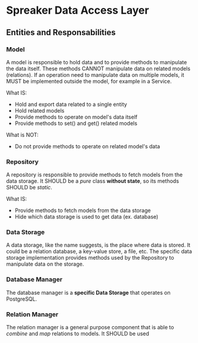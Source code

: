 # Spreaker Data Access Layer



## Entities and Responsabilities


### Model

A model is responsible to hold data and to provide methods to manipulate the data itself. These methods CANNOT manipulate data on related models (relations). If an operation need to manipulate data on multiple models, it MUST be implemented outside the model, for example in a Service.

What IS:
* Hold and export data related to a single entity
* Hold related models
* Provide methods to operate on model's data itself
* Provide methods to set() and get() related models

What is NOT:
* Do not provide methods to operate on related model's data


### Repository

A repository is responsible to provide methods to fetch models from the data storage. It SHOULD be a *pure* class **without state**, so its methods SHOULD be *static*.

What IS:
* Provide methods to fetch models from the data storage
* Hide which data storage is used to get data (ex. database)


### Data Storage

A data storage, like the name suggests, is the place where data is stored. It could be a relation database, a key-value store, a file, etc. The specific data storage implementation provides methods used by the Repository to manipulate data on the storage.


### Database Manager

The database manager is a **specific Data Storage** that operates on PostgreSQL.


### Relation Manager

The relation manager is a general purpose component that is able to *combine* and *map* relations to models. It SHOULD be used
